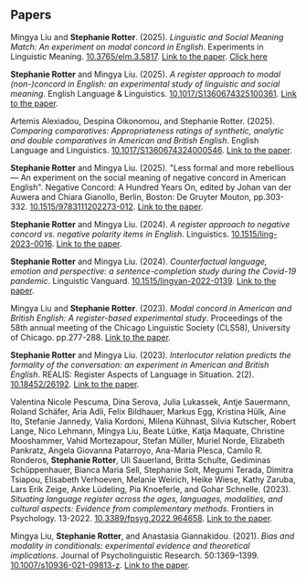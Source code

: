 ## Papers 

Mingya Liu and **Stephanie Rotter**.  (2025). *Linguistic and Social Meaning Match: An experiment on modal concord in English*. Experiments in Linguistic Meaning. [10.3765/elm.3.5817](https://doi.org/10.3765/elm.3.5817). [Link to the paper](https://doi.org/10.3765/elm.3.5817).  <a href="https://doi.org/10.3765/elm.3.5817" target="_blank" rel="noopener noreferrer">Click here</a>

 **Stephanie Rotter** and Mingya Liu. (2025). *A register approach to modal (non-)concord in English: an experimental study of linguistic and social meaning*. English Language & Linguistics. [10.1017/S1360674325100361](https://doi.org/10.1017/S1360674325100361). [Link to the paper](https://doi.org/10.1017/S1360674325100361). 

Artemis Alexiadou, Despina Oikonomou, and Stephanie Rotter. (2025). *Comparing comparatives: Appropriateness ratings of synthetic, analytic and double comparatives in American and British English*. English Language and Linguistics. [10.1017/S1360674324000546](https://doi.org/10.1017/S1360674324000546). [Link to the paper](https://doi.org/10.1017/S1360674324000546). 

**Stephanie Rotter** and Mingya Liu.  (2025). "Less formal and more rebellious — An experiment on the social meaning of negative concord in American English". Negative Concord: A Hundred Years On, edited by Johan van der Auwera and Chiara Gianollo, Berlin, Boston: De Gruyter Mouton, pp.303-332. [10.1515/9783111202273-012](https://doi.org/10.1515/9783111202273-012). [Link to the paper](https://www.degruyter.com/document/doi/10.1515/9783111202273-012/html).


 **Stephanie Rotter** and Mingya Liu. (2024). *A register approach to negative concord vs. negative polarity items in English*. Linguistics. [10.1515/ling-2023-0016](https://doi.org/10.1515/ling-2023-0016). [Link to the paper](https://doi.org/10.1515/ling-2023-0016).

**Stephanie Rotter** and Mingya Liu. (2024). *Counterfactual language, emotion and perspective: a sentence-completion study during the Covid-19 pandemic*. Linguistic Vanguard. [10.1515/lingvan-2022-0139](https://doi.org/10.1515/lingvan-2022-0139). [Link to the paper](https://doi.org/10.1515/lingvan-2022-0139).

Mingya Liu and **Stephanie Rotter**. (2023). *Modal concord in American and British English: A register-based experimental study*. Proceedings of the 58th annual meeting of the Chicago Linguistic Society (CLS58), University of Chicago. pp.277-288. [Link to the paper](https://drive.google.com/file/d/17MWXLrz72w1COP-AIoTrAlYpLiVv9QAm/view?usp=drive_link).



**Stephanie Rotter** and Mingya Liu. (2023). *Interlocutor relation predicts the formality of the conversation: an experiment in American and British English*. REALIS: Register Aspects of Language in Situation. 2(2). [10.18452/26192](https://doi.org/10.18452/26192). [Link to the paper](https://doi.org/10.18452/26192).

Valentina Nicole Pescuma, Dina Serova, Julia Lukassek, Antje Sauermann, Roland Schäfer, Aria Adli, Felix Bildhauer, Markus Egg, Kristina Hülk, Aine Ito, Stefanie Jannedy, Valia Kordoni, Milena Kühnast, Silvia Kutscher, Robert Lange, Nico Lehmann, Mingya Liu, Beate Lütke, Katja Maquate, Christine Mooshammer, Vahid Mortezapour, Stefan Müller, Muriel Norde, Elizabeth Pankratz, Angela Giovanna Patarroyo, Ana-Maria Plesca, Camilo R. Ronderos, **Stephanie Rotter**, Uli Sauerland, Britta Schulte, Gediminas Schüppenhauer, Bianca Maria Sell, Stephanie Solt, Megumi Terada, Dimitra Tsiapou, Elisabeth Verhoeven, Melanie Weirich, Heike Wiese, Kathy Zaruba, Lars Erik Zeige, Anke Lüdeling, Pia Knoeferle, and Gohar Schnelle. (2023). *Situating language register across the ages, languages, modalities, and cultural aspects: Evidence from complementary methods*. Frontiers in Psychology. 13-2022. [10.3389/fpsyg.2022.964658](https://doi.org/10.3389/fpsyg.2022.964658). [Link to the paper](https://doi.org/10.3389/fpsyg.2022.964658).

Mingya Liu, **Stephanie Rotter**, and Anastasia Giannakidou. (2021). *Bias and modality in conditionals: experimental evidence and theoretical implications*. Journal of Psycholinguistic Research. 50:1369–1399. [10.1007/s10936-021-09813-z](https://doi.org/10.1007/s10936-021-09813-z). [Link to the paper](https://doi.org/10.1007/s10936-021-09813-z).
